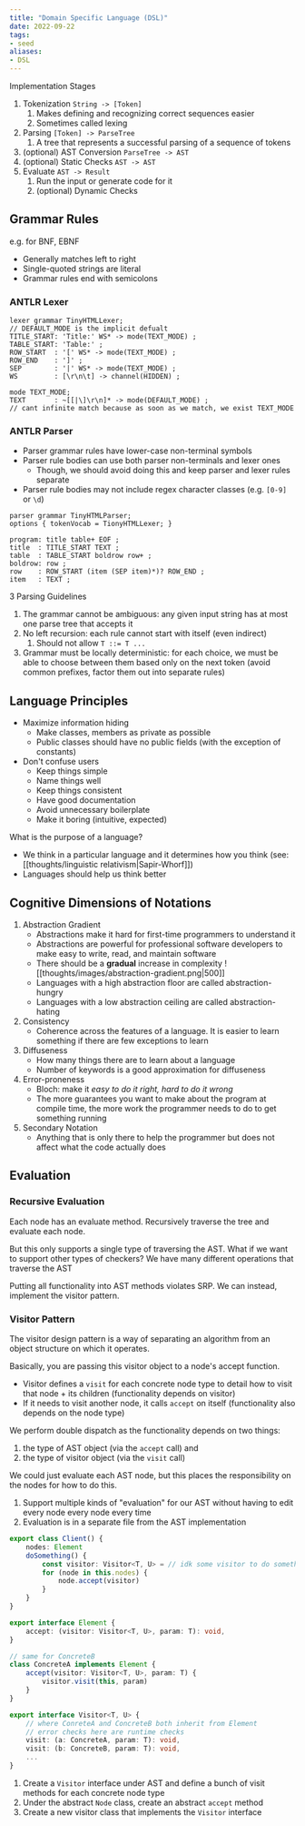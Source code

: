 ```yaml
---
title: "Domain Specific Language (DSL)"
date: 2022-09-22
tags:
- seed
aliases:
- DSL
---
```


Implementation Stages
1. Tokenization `String -> [Token]`
	1. Makes defining and recognizing correct sequences easier
	2. Sometimes called lexing
2. Parsing `[Token] -> ParseTree`
	1. A tree that represents a successful parsing of a sequence of tokens
3. (optional) AST Conversion `ParseTree -> AST`
4. (optional) Static Checks `AST -> AST`
6. Evaluate `AST -> Result`
	1. Run the input or generate code for it
	2. (optional) Dynamic Checks

## Grammar Rules
e.g. for BNF, EBNF

- Generally matches left to right
- Single-quoted strings are literal
- Grammar rules end with semicolons

### ANTLR Lexer
```antlr
lexer grammar TinyHTMLLexer;
// DEFAULT_MODE is the implicit defualt
TITLE_START: 'Title:' WS* -> mode(TEXT_MODE) ;
TABLE_START: 'Table:' ;
ROW_START  : '[' WS* -> mode(TEXT_MODE) ;
ROW_END    : ']' ;
SEP        : '|' WS* -> mode(TEXT_MODE) ;
WS         : [\r\n\t] -> channel(HIDDEN) ;

mode TEXT_MODE;
TEXT       : ~[[|\]\r\n]* -> mode(DEFAULT_MODE) ;
// cant infinite match because as soon as we match, we exist TEXT_MODE
```

### ANTLR Parser
- Parser grammar rules have lower-case non-terminal symbols
- Parser rule bodies can use both parser non-terminals and lexer ones
	- Though, we should avoid doing this and keep parser and lexer rules separate
- Parser rule bodies may not include regex character classes (e.g. `[0-9]` or `\d`)

```antlr
parser grammar TinyHTMLParser;
options { tokenVocab = TionyHTMLLexer; }

program: title table+ EOF ;
title  : TITLE_START TEXT ;
table  : TABLE_START boldrow row+ ;
boldrow: row ;
row    : ROW_START (item (SEP item)*)? ROW_END ;
item   : TEXT ;
```

3 Parsing Guidelines
1. The grammar cannot be ambiguous: any given input string has at most one parse tree that accepts it
2. No left recursion: each rule cannot start with itself (even indirect)
	1. Should not allow `T ::= T ...`
3. Grammar must be locally deterministic: for each choice, we must be able to choose between them based only on the next token (avoid common prefixes, factor them out into separate rules)

## Language Principles
- Maximize information hiding
	- Make classes, members as private as possible
	- Public classes should have no public fields (with the exception of constants)
- Don't confuse users
	- Keep things simple
	- Name things well
	- Keep things consistent
	- Have good documentation
	- Avoid unnecessary boilerplate
	- Make it boring (intuitive, expected)

What is the purpose of a language?
- We think in a particular language and it determines how you think (see: [[thoughts/linguistic relativism|Sapir-Whorf]])
- Languages should help us think better

## Cognitive Dimensions of Notations
1. Abstraction Gradient
	- Abstractions make it hard for first-time programmers to understand it
	- Abstractions are powerful for professional software developers to make easy to write, read, and maintain software
	- There should be a **gradual** increase in complexity ![[thoughts/images/abstraction-gradient.png|500]]
	- Languages with a high abstraction floor are called abstraction-hungry
	- Languages with a low abstraction ceiling are called abstraction-hating
2. Consistency
	- Coherence across the features of a language. It is easier to learn something if there are few exceptions to learn
3. Diffuseness
	- How many things there are to learn about a language
	- Number of keywords is a good approximation for diffuseness
4. Error-proneness
	- Bloch: make it *easy to do it right, hard to do it wrong*
	- The more guarantees you want to make about the program at compile time, the more work the programmer needs to do to get something running
5. Secondary Notation
	- Anything that is only there to help the programmer but does not affect what the code actually does

## Evaluation
### Recursive Evaluation
Each node has an evaluate method. Recursively traverse the tree and evaluate each node.

But this only supports a single type of traversing the AST. What if we want to support other types of checkers? We have many different operations that traverse the AST

Putting all functionality into AST methods violates SRP. We can instead, implement the visitor pattern.

### Visitor Pattern
The visitor design pattern is a way of separating an algorithm from an object structure on which it operates.

Basically, you are passing this visitor object to a node's accept function.
- Visitor defines a `visit` for each concrete node type to detail how to visit that node + its children (functionality depends on visitor)
- If it needs to visit another node, it calls `accept` on itself (functionality also depends on the node type)

We perform double dispatch as the functionality depends on two things:
1. the type of AST object (via the `accept` call) and
2. the type of visitor object (via the `visit` call)

We could just evaluate each AST node, but this places the responsibility on the nodes for how to do this.

1. Support multiple kinds of "evaluation" for our AST without having to edit every node every node every time
2. Evaluation is in a separate file from the AST implementation

```typescript
export class Client() {
	nodes: Element
	doSomething() {
		const visitor: Visitor<T, U> = // idk some visitor to do something
		for (node in this.nodes) {
			node.accept(visitor)
		}
	}
}

export interface Element {
	accept: (visitor: Visitor<T, U>, param: T): void,
}

// same for ConcreteB
class ConcreteA implements Element {
	accept(visitor: Visitor<T, U>, param: T) {
		visitor.visit(this, param)
	}
}

export interface Visitor<T, U> {
	// where ConreteA and ConcreteB both inherit from Element
	// error checks here are runtime checks
	visit: (a: ConcreteA, param: T): void,
	visit: (b: ConcreteB, param: T): void,
	...
}
```

1. Create a `Visitor` interface under AST and define a bunch of visit methods for each concrete node type
2. Under the abstract `Node` class, create an abstract `accept` method
3. Create a new visitor class that implements the `Visitor` interface